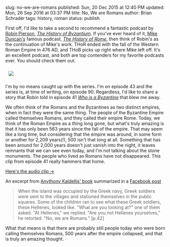 slug: no-we-are-romans
published: Sun, 20 Dec 2015 at 12:40 PM
updated: Mon, 26 Sep 2016 at 03:37 PM
title: No, We are Romans
author: Brian Schrader
tags: history, roman 
status: publish

First off, I'd like to take a second to recommend a fantastic podcast by [Robin Pierson][1], [*The History of Byzantium*][2]. If you've ever heard of it, [Mike Duncan's][3] famous podcast, [*The History of Rome*][4], then think of Robin's as the continuation of Mike's work. THoR ended with the fall of the Western Roman Empire in 476 AD, and THoB picks up right where Mike left off. It's an excellent podcast, and both are top contenders for my favorite podcasts ever. You should check them out.

[1]: https://twitter.com/byzantiumcast
[2]: http://thehistoryofbyzantium.com
[3]: https://twitter.com/mikeduncan
[4]: http://thehistoryofrome.typepad.com

<img class="image-right" style="padding:10px;"
    src="http://brianschrader.com/images/blog/thob.jpeg" />

I'm by no means caught up with the series. I'm on episode 43 and the series is, at time of writing, on episode 90. Regardless, I'd like to share a story that Robin told in episode 41 [*Who is a Byzantine*][5] that blew me away.

We often think of the Romans and the Byzantines as two distinct empires, when in fact they were the same thing. The people of the Byzantine Empire called themselves Romans, and they called their empire Rome. Today, we think of the  Roman Empire as a thing long gone, but what's truly amazing is that it has only been 563 years since the fall of the empire. That may seem like a long time, but considering that the empire was around, in some form or another for 2,209 years(!), 500 isn't that long at all. Something that has been around for 2,000 years doesn't just vanish into the night, it leaves remnants that we can see even today, and I'm not talking about the stone monuments. The people who lived as Romans have not disappeared. This clip from episode 41 really hammers that home.

[5]: http://thehistoryofbyzantium.com/2013/12/21/episode-41-who-is-a-byzantine/

[Here's the audio clip &#8594;](../../audio/no_we_are_romans.mp3)

An excerpt from [Anythony Kaldellis' book][6] summarized in a [Facebook
post][7]
> When the island was occupied by the Greek navy, Greek soldiers were sent to the villages and stationed themselves in the public squares. Some of the children ran to see what these Greek soldiers, these Hellenes, looked like. "What are you looking at?" one of them asked. "At Hellenes," we replied. "Are you not Hellenes yourselves," he retorted. "No, we are Romans." [p.42]

What that means is that there are probably still people today who were born calling themselves Romans, 500 years after the empire collapsed, and that is  truly an amazing thought.

[6]: http://www.amazon.com/Hellenism-Byzantium-Transformations-Reception-Classical/dp/0521876885
[7]: https://www.facebook.com/notes/tasios-kotakis/hellenism-in-byzantium-the-transformations-of-greek-identity-and-the-reception-o/232480986962419/
